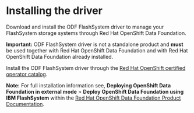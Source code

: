# Installing the driver

Download and install the ODF FlashSystem driver to manage your FlashSystem storage systems through Red Hat OpenShift Data Foundation.

**Important:** ODF FlashSystem driver is not a standalone product and **must** be used together with Red Hat OpenShift Data Foundation and with Red Hat OpenShift Data Foundation already installed.

Install the ODF FlashSystem driver through the [Red Hat OpenShift certified operator catalog](https://catalog.redhat.com/software/search?type=Operator).

**Note:** For full installation information see, **Deploying OpenShift Data Foundation in external mode** > **Deploy OpenShift Data Foundation using IBM FlashSystem** within the [Red Hat OpenShift Data Foundation Product Documentation](https://access.redhat.com/documentation/en-us/red_hat_openshift_data_foundation).


